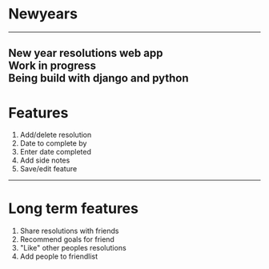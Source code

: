 # Newyears
-----------------------------
New year resolutions web app  
Work in progress  
Being build with django and python  
-----------------------------
# Features
1) Add/delete resolution
2) Date to complete by
3) Enter date completed
4) Add side notes
5) Save/edit feature
-----------------------------
# Long term features
1) Share resolutions with friends
2) Recommend goals for friend
3) "Like" other peoples resolutions
4) Add people to friendlist
